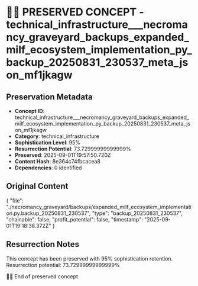 # 🏴‍☠️ PRESERVED CONCEPT - technical_infrastructure___necromancy_graveyard_backups_expanded_milf_ecosystem_implementation_py_backup_20250831_230537_meta_json_mf1jkagw

## Preservation Metadata
- **Concept ID**: technical_infrastructure___necromancy_graveyard_backups_expanded_milf_ecosystem_implementation_py_backup_20250831_230537_meta_json_mf1jkagw
- **Category**: technical_infrastructure
- **Sophistication Level**: 95%
- **Resurrection Potential**: 73.72999999999999%
- **Preserved**: 2025-09-01T19:57:50.720Z
- **Content Hash**: 8e364c74fbcacea8
- **Dependencies**: 0 identified

## Original Content

{
  "file": "./necromancy_graveyard/backups/expanded_milf_ecosystem_implementation.py.backup_20250831_230537",
  "type": "backup_20250831_230537",
  "chainable": false,
  "profit_potential": false,
  "timestamp": "2025-09-01T19:18:38.372Z"
}

## Resurrection Notes
This concept has been preserved with 95% sophistication retention.
Resurrection potential: 73.72999999999999%

🏴‍☠️ End of preserved concept